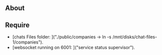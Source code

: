 ## About

## Require

- [chats Files folder: ]("./public/companies  -> ln -s /mnt/disks/chat-files-1/companies").
- [websocket running on 6001: ]("service status supervisor").
